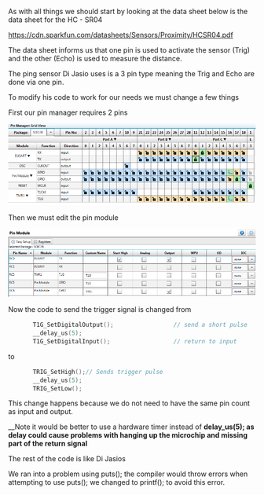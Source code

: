 As with all things we should start by looking at the data sheet below is the data sheet for the HC - SR04

https://cdn.sparkfun.com/datasheets/Sensors/Proximity/HCSR04.pdf

The data sheet informs us that one pin is used to activate the sensor (Trig) and the other (Echo) is used to measure the distance.

The ping sensor Di Jasio uses is a 3 pin type meaning the Trig and Echo are done via one pin.

To modify his code to work for our needs we must change a few things

First our pin manager requires 2 pins

![alt text](https://github.com/RShankar/Intro-to-Microprocessors/blob/master/Lab%20Project%20Examples/4-pin%20Ping%20Sensor/Pin_Manager.png)

Then we must edit the pin module

![alt text](https://github.com/RShankar/Intro-to-Microprocessors/blob/master/Lab%20Project%20Examples/4-pin%20Ping%20Sensor/Pin%20Module.png)

Now the code to send the trigger signal is changed from
 
 ```C
        T1G_SetDigitalOutput();                 // send a short pulse
        __delay_us(5);
        T1G_SetDigitalInput();                  // return to input
 ```
 
to
 
 ```C
        TRIG_SetHigh();// Sends trigger pulse
        __delay_us(5);
        TRIG_SetLow();
 ```
 This change happens because we do not need to have the same pin count as input and output.
 
 __Note it would be better to use a hardware timer instead of __delay_us(5); as delay could cause problems with hanging up the microchip and missing part of the return signal__
 
 The rest of the code is like Di Jasios
 
 We ran into a problem using puts(); the compiler would throw errors when attempting to use puts(); we changed to printf(); to avoid this error.
